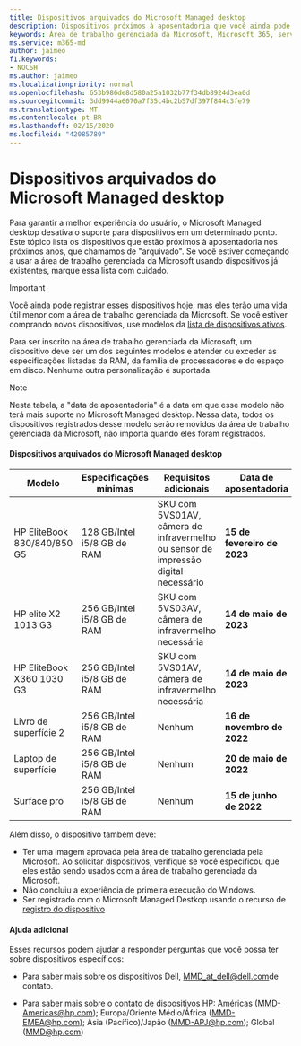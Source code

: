 ```yaml
---
title: Dispositivos arquivados do Microsoft Managed desktop
description: Dispositivos próximos à aposentadoria que você ainda pode registrar, mas terão uma vida útil reduzida
keywords: Área de trabalho gerenciada da Microsoft, Microsoft 365, serviço, documentação
ms.service: m365-md
author: jaimeo
f1.keywords:
- NOCSH
ms.author: jaimeo
ms.localizationpriority: normal
ms.openlocfilehash: 653b986de8d580a25a1032b77f34db8924d3ea0d
ms.sourcegitcommit: 3dd9944a6070a7f35c4bc2b57df397f844c3fe79
ms.translationtype: MT
ms.contentlocale: pt-BR
ms.lasthandoff: 02/15/2020
ms.locfileid: "42085780"
---
```

# <a name="microsoft-managed-desktop-archived-devices"></a>Dispositivos arquivados do Microsoft Managed desktop

Para garantir a melhor experiência do usuário, o Microsoft Managed desktop desativa o suporte para dispositivos em um determinado ponto. Este tópico lista os dispositivos que estão próximos à aposentadoria nos próximos anos, que chamamos de "arquivado". Se você estiver começando a usar a área de trabalho gerenciada da Microsoft usando dispositivos já existentes, marque essa lista com cuidado.

>[!IMPORTANT]
>Você ainda pode registrar esses dispositivos hoje, mas eles terão uma vida útil menor com a área de trabalho gerenciada da Microsoft. Se você estiver comprando novos dispositivos, use modelos da [lista de dispositivos ativos](./device-list.md).

<!-- Microsoft 365 E5; Device as a Service -->
<!-- Split from device & technologies topic. Destination topic for aka.ms/device-list  -->
Para ser inscrito na área de trabalho gerenciada da Microsoft, um dispositivo deve ser um dos seguintes modelos e atender ou exceder as especificações listadas da RAM, da família de processadores e do espaço em disco. Nenhuma outra personalização é suportada.



>[!NOTE]
>Nesta tabela, a "data de aposentadoria" é a data em que esse modelo não terá mais suporte no Microsoft Managed desktop. Nessa data, todos os dispositivos registrados desse modelo serão removidos da área de trabalho gerenciada da Microsoft, não importa quando eles foram registrados.

#### <a name="microsoft-managed-desktop-archived-devices"></a>Dispositivos arquivados do Microsoft Managed desktop

| Modelo  | Especificações mínimas  | Requisitos adicionais   | Data de aposentadoria |
|---------|---------|---------|---------|
|HP EliteBook 830/840/850 G5| 128 GB/Intel i5/8 GB de RAM | SKU com 5VS01AV, câmera de infravermelho ou sensor de impressão digital necessário  | **15 de fevereiro de 2023** |
|HP elite X2 1013 G3| 256 GB/Intel i5/8 GB de RAM | SKU com 5VS03AV, câmera de infravermelho necessária |**14 de maio de 2023** |
|HP EliteBook X360 1030 G3| 256 GB/Intel i5/8 GB de RAM | SKU com 5VS01AV, câmera de infravermelho necessária |**14 de maio de 2023** |
|Livro de superfície 2| 256 GB/Intel i5/8 GB de RAM | Nenhum | **16 de novembro de 2022** |
|Laptop de superfície| 256 GB/Intel i5/8 GB de RAM | Nenhum | **20 de maio de 2022** |
|Surface pro| 256 GB/Intel i5/8 GB de RAM | Nenhum | **15 de junho de 2022** |


Além disso, o dispositivo também deve:

- Ter uma imagem aprovada pela área de trabalho gerenciada pela Microsoft. Ao solicitar dispositivos, verifique se você especificou que eles estão sendo usados com a área de trabalho gerenciada da Microsoft.
- Não concluiu a experiência de primeira execução do Windows.
- Ser registrado com o Microsoft Managed Destkop usando o recurso de [registro do dispositivo](https://aka.ms/mmddrhelp)

#### <a name="additional-help"></a>Ajuda adicional

Esses recursos podem ajudar a responder perguntas que você possa ter sobre dispositivos específicos:

- Para saber mais sobre os dispositivos Dell, [MMD_at_dell@dell.com](mailto:MMD_at_dell@dell.com)de contato.

- Para saber mais sobre o contato de dispositivos HP: Américas ([MMD-Americas@hp.com](mailto:mmd-americas@hp.com)); Europa/Oriente Médio/África ([MMD-EMEA@hp.com](mailto:mmd-emea@hp.com)); Ásia (Pacífico)/Japão ([MMD-APJ@hp.com](mailto:mmd-apj@hp.com)); Global ([MMD@hp.com](mailto:mmd@hp.com))
